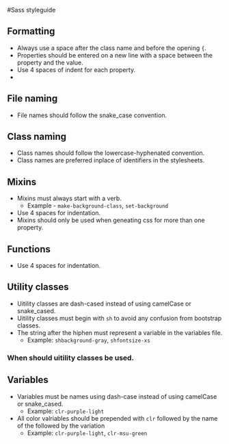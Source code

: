 
#Sass styleguide 

## Formatting
- Always use a space after the class name and before the opening `{`.
- Properties should be entered on a new line with a space between the property and the value.
- Use 4 spaces of indent for each property.
- 

## File naming
- File names should follow the snake_case convention.

## Class naming
- Class names should follow the lowercase-hyphenated convention.
- Class names are preferred inplace of identifiers in the stylesheets.


## Mixins
- Mixins must always start with a verb.
  - Example - `make-background-class`, `set-background`
- Use 4 spaces for indentation.
- Mixins should only be used when geneating css for more than one property.


## Functions
- Use 4 spaces for indentation.


## Utility classes 
- Uitility classes are dash-cased instead of using camelCase or  snake_cased. 
- Uitility classes must begin with `sh` to avoid any confusion from bootstrap classes.
- The string after the hiphen must represent a variable in the variables file.
  - Example: `shbackground-gray`, `shfontsize-xs` 


### When should uitility classes be used. 

## Variables
- Variables must be names using dash-case instead of using camelCase or  snake_cased. 
  - Example: `clr-purple-light`
- All color valriables should be prepended with `clr` followed by the name of the followed by the variation
  - Example: `clr-purple-light`, `clr-msu-green`
